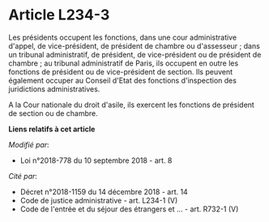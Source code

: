 # Article L234-3

Les présidents occupent les fonctions, dans une cour administrative d'appel, de vice-président, de président de chambre ou
d'assesseur ; dans un tribunal administratif, de président, de vice-président ou de président de chambre ; au tribunal
administratif de Paris, ils occupent en outre les fonctions de président ou de vice-président de section. Ils peuvent
également occuper au Conseil d'Etat des fonctions d'inspection des juridictions administratives.

A la Cour nationale du droit d'asile, ils exercent les fonctions de président de section ou de chambre.

**Liens relatifs à cet article**

_Modifié par_:

  - Loi n°2018-778 du 10 septembre 2018 - art. 8

_Cité par_:

  - Décret n°2018-1159 du 14 décembre 2018 - art. 14
  - Code de justice administrative - art. L234-1 (V)
  - Code de l'entrée et du séjour des étrangers et ... - art. R732-1 (V)
